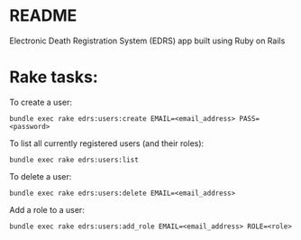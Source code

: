 # README

Electronic Death Registration System (EDRS) app built using Ruby on Rails

# Rake tasks:

To create a user:
```
bundle exec rake edrs:users:create EMAIL=<email_address> PASS=<password>
```
 
To list all currently registered users (and their roles):
```
bundle exec rake edrs:users:list
```
 
To delete a user:
```
bundle exec rake edrs:users:delete EMAIL=<email_address>
```
 
Add a role to a user:
```
bundle exec rake edrs:users:add_role EMAIL=<email_address> ROLE=<role>
```
